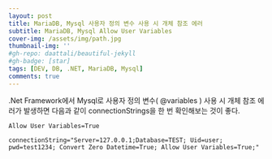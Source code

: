 ```yaml
---
layout: post
title: MariaDB, Mysql 사용자 정의 변수 사용 시 개체 참조 에러
subtitle: MariaDB, Mysql Allow User Variables
cover-img: /assets/img/path.jpg
thumbnail-img: ''
#gh-repo: daattali/beautiful-jekyll
#gh-badge: [star]
tags: [DEV, DB, .NET, MariaDB, Mysql]
comments: true
---
```


.Net Framework에서 Mysql로 사용자 정의 변수( @variables ) 사용 시 개체 참조 에러가 발생하면 다음과 같이 connectionStrings을 한 번 확인해보는 것이 좋다.

```
Allow User Variables=True

connectionString="Server=127.0.0.1;Database=TEST; Uid=user; pwd=test1234; Convert Zero Datetime=True; Allow User Variables=True;"
```
